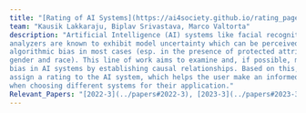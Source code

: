 ```yaml
---
title: "[Rating of AI Systems](https://ai4society.github.io/rating_page/)" 
team: "Kausik Lakkaraju, Biplav Srivastava, Marco Valtorta"  
description: "Artificial Intelligence (AI) systems like facial recognition systems and sentiment 
analyzers are known to exhibit model uncertainty which can be perceived as 
algorithmic bias in most cases (esp. in the presence of protected attributes like 
gender and race). This line of work aims to examine and, if possible, mitigate the 
bias in AI systems by establishing causal relationships. Based on this, we would 
assign a rating to the AI system, which helps the user make an informed selection 
when choosing different systems for their application."    
Relevant_Papers: "[2022-3](../papers#2022-3), [2023-3](../papers#2023-3)"
---
```



